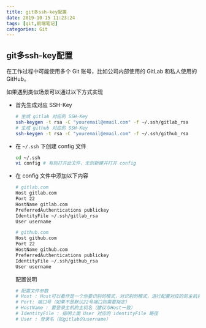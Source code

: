 ```yaml
---
title: git多ssh-key配置
date: 2019-10-15 11:23:24
tags: [git,前端笔记]
categories: Git
---
```


## git多ssh-key配置

在工作过程中可能使用多个 Git 账号，比如公司内部使用的 GitLab 和私人使用的 GitHub。

如果遇到类似场景可以通过以下方式实现

- 首先生成对应 SSH-Key

  ```bash
  # 生成 gitlab 对应的 SSH-Key
  ssh-keygen -t rsa -C "youremail@email.com" -f ~/.ssh/gitlab_rsa
  # 生成 github 对应的 SSH-Key
  ssh-keygen -t rsa -C "youremail@email.com" -f ~/.ssh/github_rsa
  ```

- 在 `~/.ssh` 下创建 config 文件

  ```bash
  cd ~/.ssh
  vi config # 有则打开此文件，无则新建并打开 config
  ```

- 在 config 文件中添加以下内容

  ```bash
  # gitlab.com 
  Host gitlab.com 
  Port 22 
  HostName gitlab.com
  PreferredAuthentications publickey
  IdentityFile ~/.ssh/gitlab_rsa
  User username
  
  # github.com
  Host github.com
  Port 22 
  HostName github.com
  PreferredAuthentications publickey
  IdentityFile ~/.ssh/github_rsa
  User username
  ```

  配置说明

  ```bash
  # 配置文件参数
  # Host : Host可以看作是一个你要识别的模式，对识别的模式，进行配置对应的的主机名和ssh文件（可以直接填写ip地址）
  # Port: 端口号（如果不是默认22号端口则需要指定）
  # HostName : 要登录主机的主机名（建议与Host一致）
  # IdentityFile : 指明上面 User 对应的 identityFile 路径
  # User : 登录名（如gitlab的username）
  ```

  